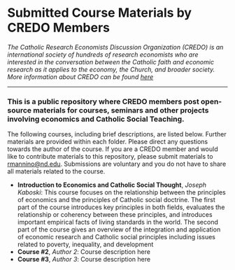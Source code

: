 # Submitted Course Materials by CREDO Members


*The Catholic Research Economists Discussion Organization (CREDO) is an international society of hundreds of research economists who are interested in the conversation between the Catholic faith and economic research as it applies to the economy, the Church, and broader society. More information about CREDO can be found [here](https://credo-economists.org/)*

---

### This is a public repository where CREDO members post open-source materials for courses, seminars and other projects involving economics and Catholic Social Teaching.

The following courses, including brief descriptions, are listed below. Further materials are provided within each folder. Please direct any questions towards the author of the course. If you are a CREDO member and would like to contribute materials to this repository, please submit materials to rmannino@nd.edu. Submissions are voluntary and you do not have to share all materials related to the course.

- **Introduction to Economics and Catholic Social Thought**, *Joseph Kaboski*: This course focuses on the relationship between the principles of economics and the principles of Catholic social doctrine. The first part of the course introduces key principles in both fields, evaluates the relationship or coherency between these principles, and introduces important empirical facts of living standards in the world. The second part of the course gives an overview of the integration and application of economic research and Catholic social principles including issues related to poverty, inequality, and development
- **Course #2**, *Author 2*: Course description here
- **Course #3**, *Author 3*: Course description here



